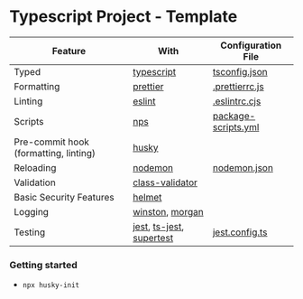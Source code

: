 # Typescript Project - Template

| Feature                               | With                                                                                                                                | Configuration File                           |
|---------------------------------------|-------------------------------------------------------------------------------------------------------------------------------------|----------------------------------------------|
| Typed                                 | [typescript](https://www.typescriptlang.org/)                                                                                       | [tsconfig.json](./tsconfig.json)             |
| Formatting                            | [prettier](https://prettier.io/)                                                                                                    | [.prettierrc.js](./.prettierrc.js)           |
| Linting                               | [eslint](https://eslint.org/)                                                                                                       | [.eslintrc.cjs](./.eslintrc.cjs)             |
| Scripts                               | [nps](https://github.com/sezna/nps)                                                                                                 | [package-scripts.yml](./package-scripts.yml) |
| Pre-commit hook (formatting, linting) | [husky](https://typicode.github.io/husky/#/)                                                                                        |                                              |
| Reloading                             | [nodemon](https://nodemon.io/)                                                                                                      | [nodemon.json](./nodemon.json)               |
| Validation                            | [class-validator](https://github.com/typestack/class-validator)                                                                     |                                              |
| Basic Security Features               | [helmet](https://helmetjs.github.io/)                                                                                               |                                              |
| Logging                               | [winston](https://github.com/winstonjs/winston), [morgan](https://github.com/expressjs/morgan)                                      |                                              |
| Testing                               | [jest](https://jestjs.io/), [ts-jest](https://kulshekhar.github.io/ts-jest/), [supertest](https://github.com/visionmedia/supertest) | [jest.config.ts](./jest.config.ts)           |

### Getting started
- `npx husky-init`